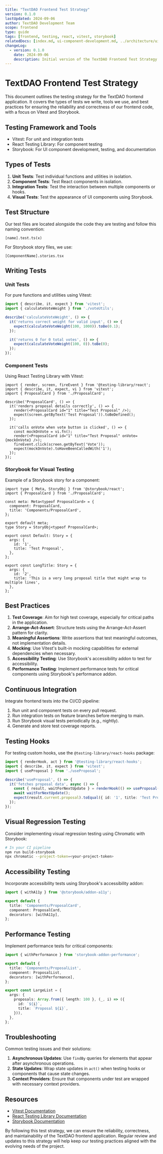 ```yaml
---
title: "TextDAO Frontend Test Strategy"
version: 0.1.0
lastUpdated: 2024-09-06
author: TextDAO Development Team
scope: frontend
type: guide
tags: [frontend, testing, react, vitest, storybook]
relatedDocs: [index.md, ui-component-development.md, ../architecture/ui-components.md]
changeLog:
  - version: 0.1.0
    date: 2024-09-06
    description: Initial version of the TextDAO Frontend Test Strategy focusing on Vitest and Storybook
---
```


# TextDAO Frontend Test Strategy

This document outlines the testing strategy for the TextDAO frontend application. It covers the types of tests we write, tools we use, and best practices for ensuring the reliability and correctness of our frontend code, with a focus on Vitest and Storybook.

## Testing Framework and Tools

- Vitest: For unit and integration tests
- React Testing Library: For component testing
- Storybook: For UI component development, testing, and documentation

## Types of Tests

1. **Unit Tests**: Test individual functions and utilities in isolation.
2. **Component Tests**: Test React components in isolation.
3. **Integration Tests**: Test the interaction between multiple components or hooks.
4. **Visual Tests**: Test the appearance of UI components using Storybook.

## Test Structure

Our test files are located alongside the code they are testing and follow this naming convention:

```
[name].test.ts(x)
```

For Storybook story files, we use:

```
[ComponentName].stories.tsx
```

## Writing Tests

### Unit Tests

For pure functions and utilities using Vitest:

```typescript
import { describe, it, expect } from 'vitest';
import { calculateVoteWeight } from './voteUtils';

describe('calculateVoteWeight', () => {
  it('returns correct weight for valid input', () => {
    expect(calculateVoteWeight(100, 1000)).toBe(0.1);
  });

  it('returns 0 for 0 total votes', () => {
    expect(calculateVoteWeight(100, 0)).toBe(0);
  });
});
```

### Component Tests

Using React Testing Library with Vitest:

```tsx
import { render, screen, fireEvent } from '@testing-library/react';
import { describe, it, expect, vi } from 'vitest';
import { ProposalCard } from './ProposalCard';

describe('ProposalCard', () => {
  it('renders proposal details correctly', () => {
    render(<ProposalCard id="1" title="Test Proposal" />);
    expect(screen.getByText('Test Proposal')).toBeDefined();
  });

  it('calls onVote when vote button is clicked', () => {
    const mockOnVote = vi.fn();
    render(<ProposalCard id="1" title="Test Proposal" onVote={mockOnVote} />);
    fireEvent.click(screen.getByText('Vote'));
    expect(mockOnVote).toHaveBeenCalledWith('1');
  });
});
```

### Storybook for Visual Testing

Example of a Storybook story for a component:

```tsx
import type { Meta, StoryObj } from '@storybook/react';
import { ProposalCard } from './ProposalCard';

const meta: Meta<typeof ProposalCard> = {
  component: ProposalCard,
  title: 'Components/ProposalCard',
};

export default meta;
type Story = StoryObj<typeof ProposalCard>;

export const Default: Story = {
  args: {
    id: '1',
    title: 'Test Proposal',
  },
};

export const LongTitle: Story = {
  args: {
    id: '2',
    title: 'This is a very long proposal title that might wrap to multiple lines',
  },
};
```

## Best Practices

1. **Test Coverage**: Aim for high test coverage, especially for critical paths in the application.
2. **Arrange-Act-Assert**: Structure tests using the Arrange-Act-Assert pattern for clarity.
3. **Meaningful Assertions**: Write assertions that test meaningful outcomes, not implementation details.
4. **Mocking**: Use Vitest's built-in mocking capabilities for external dependencies when necessary.
5. **Accessibility Testing**: Use Storybook's accessibility addon to test for accessibility.
6. **Performance Testing**: Implement performance tests for critical components using Storybook's performance addon.

## Continuous Integration

Integrate frontend tests into the CI/CD pipeline:

1. Run unit and component tests on every pull request.
2. Run integration tests on feature branches before merging to main.
3. Run Storybook visual tests periodically (e.g., nightly).
4. Generate and store test coverage reports.

## Testing Hooks

For testing custom hooks, use the `@testing-library/react-hooks` package:

```typescript
import { renderHook, act } from '@testing-library/react-hooks';
import { describe, it, expect } from 'vitest';
import { useProposal } from './useProposal';

describe('useProposal', () => {
  it('fetches proposal data', async () => {
    const { result, waitForNextUpdate } = renderHook(() => useProposal('1'));
    await waitForNextUpdate();
    expect(result.current.proposal).toEqual({ id: '1', title: 'Test Proposal' });
  });
});
```

## Visual Regression Testing

Consider implementing visual regression testing using Chromatic with Storybook:

```bash
# In your CI pipeline
npm run build-storybook
npx chromatic --project-token=<your-project-token>
```

## Accessibility Testing

Incorporate accessibility tests using Storybook's accessibility addon:

```typescript
import { withA11y } from '@storybook/addon-a11y';

export default {
  title: 'Components/ProposalCard',
  component: ProposalCard,
  decorators: [withA11y],
};
```

## Performance Testing

Implement performance tests for critical components:

```typescript
import { withPerformance } from 'storybook-addon-performance';

export default {
  title: 'Components/ProposalList',
  component: ProposalList,
  decorators: [withPerformance],
};

export const LargeList = {
  args: {
    proposals: Array.from({ length: 100 }, (_, i) => ({
      id: `${i}`,
      title: `Proposal ${i}`,
    })),
  },
};
```

## Troubleshooting

Common testing issues and their solutions:

1. **Asynchronous Updates**: Use `findBy` queries for elements that appear after asynchronous operations.
2. **State Updates**: Wrap state updates in `act()` when testing hooks or components that cause state changes.
3. **Context Providers**: Ensure that components under test are wrapped with necessary context providers.

## Resources

- [Vitest Documentation](https://vitest.dev/guide/)
- [React Testing Library Documentation](https://testing-library.com/docs/react-testing-library/intro/)
- [Storybook Documentation](https://storybook.js.org/docs/react/get-started/introduction)

By following this test strategy, we can ensure the reliability, correctness, and maintainability of the TextDAO frontend application. Regular review and updates to this strategy will help keep our testing practices aligned with the evolving needs of the project.
